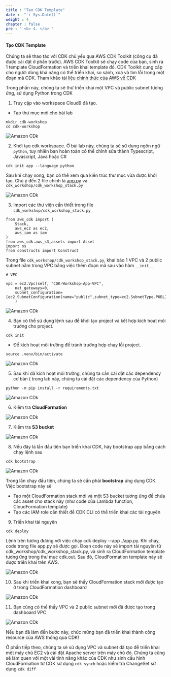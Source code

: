 ```yaml
---
title : "Tạo CDK Template"
date :  "`r Sys.Date()`" 
weight : 4
chapter : false
pre : " <b> 4. </b> "
---
```


#### Tạo CDK Template

Chúng ta sẽ thao tác với CDK chủ yếu qua AWS CDK Toolkit (công cụ đã được cài đặt ở phần trước). AWS CDK Toolkit sẽ chạy code của bạn, sinh ra 1 template CloudFormation và triển khai template đó. CDK Toolkit cung cấp cho người dùng khả năng có thể triển khai, so sánh, xoá và tìm lỗi trong một đoạn mã CDK. Tham khảo [tài liệu chính thức của AWS về CDK](https://docs.aws.amazon.com/cdk/v2/guide/cli.html)

Trong phần này, chúng ta sẽ thử triển khai một VPC và public subnet tương ứng, sử dụng Python trong CDK

1. Truy cập vào workspace Cloud9 đã tạo.

- Tạo thư mục mới cho bài lab

```
mkdir cdk-workshop
cd cdk-workshop
```

![Amazon CDk](/images/3/0001.png?featherlight=false&width=90pc)

2. Khởi tạo cdk workspace. Ở bài lab này, chúng ta sẽ sử dụng ngôn ngữ `python`, tuy nhiên bạn hoàn toàn có thể chỉnh sửa thành Typescript, Javascript, Java hoặc C#

```
cdk init app --language python
```
Sau khi chạy xong, bạn có thể xem qua kiến trúc thư mục vừa được khởi tạo. Chú ý đến 2 file chính là [app.py]() và `cdk_workshop/cdk_workshop_stack.py`

![Amazon CDk](/images/3/0002.png?featherlight=false&width=90pc)

3. Import các thư viện cần thiết trong file `cdk_workshop/cdk_workshop_stack.py`

```
from aws_cdk import (
    Stack,
    aws_ec2 as ec2,
    aws_iam as iam
)
from aws_cdk.aws_s3_assets import Asset
import os
from constructs import Construct
```

Trong file `cdk_workshop/cdk_workshop_stack.py`, khai báo 1 VPC và 2 public subnet nằm trong VPC bằng việc thêm đoạn mã sau vào hàm `__init__`

```
# VPC

vpc = ec2.Vpc(self, "CDK-Workshop-App-VPC",
    nat_gateways=0,
    subnet_configuration=[ec2.SubnetConfiguration(name="public",subnet_type=ec2.SubnetType.PUBLIC)]
    )
```

![Amazon CDk](/images/3/0003.png?featherlight=false&width=90pc)

4. Bạn có thể sử dụng lệnh sau để khởi tạo project và kết hợp kích hoạt môi trường cho project.

```
cdk init
```

- Để kích hoạt môi trường để tránh trường hợp chạy lỗi project.

```
source .venv/bin/activate
```

![Amazon CDk](/images/3/0004.png?featherlight=false&width=90pc)

5. Sau khi đã kích hoạt môi trường, chúng ta cần cài đặt các dependency cơ bản ( trong lab này, chúng ta cài đặt các dependency của Python)

```
python -m pip install -r requirements.txt
```

![Amazon CDk](/images/3/0005.png?featherlight=false&width=90pc)

6. Kiểm tra **CloudFormation**

![Amazon CDk](/images/3/0006.png?featherlight=false&width=90pc)

7. Kiểm tra **S3 bucket**

![Amazon CDk](/images/3/0007.png?featherlight=false&width=90pc)

8. Nếu đây là lần đầu tiên bạn triển khai CDK, hãy bootstrap app bằng cách chạy lệnh sau

```
cdk bootstrap
```

![Amazon CDk](/images/3/0008.png?featherlight=false&width=90pc)

Trong lần chạy đầu tiên, chúng ta sẽ cần phải **bootstrap** ứng dụng CDK. Việc bootstrap này sẽ 

- Tạo một CloudFormation stack mới và một S3 bucket tương ứng để chứa các asset cho stack này (như code của Lambda function, CloudFormation template)
- Tạo các IAM role cần thiết để CDK CLI có thể triển khai các tài nguyên

9. Triển khai tài nguyên

```
cdk deploy
```

Lệnh trên tương đương với việc chạy cdk deploy --app ./app.py. Khi chạy, code trong file app.py sẽ được gọi. Đoạn code này sẽ import tài nguyên từ cdk_workshop/cdk_workshop_stack.py, và sinh ra CloudFormation template tương ứng trong thư mục cdk.out. Sau đó, CloudFormation template này sẽ được triển khai trên AWS.

![Amazon CDk](/images/3/0009.png?featherlight=false&width=90pc)

10. Sau khi triển khai xong, bạn sẽ thấy CloudFormation stack mới được tạo ở trong CloudFormation dashboard

![Amazon CDk](/images/3/00010.png?featherlight=false&width=90pc)

11. Bạn cũng có thể thấy VPC và 2 public subnet mới đã được tạo trong dashboard VPC

![Amazon CDk](/images/3/00011.png?featherlight=false&width=90pc)

Nếu bạn đã làm đến bước này, chúc mừng bạn đã triển khai thành công resource của AWS thông qua CDK! 

Ở phần tiếp theo, chúng ta sẽ sử dụng VPC và subnet đã tạo để triển khai một máy chủ EC2 và cài đặt Apache server trên máy chủ đó. Chúng ta cũng sẽ làm quen với một vài tính năng khác của CDK như sinh cấu hình CloudFormation từ CDK sử dụng `cdk synch` hoặc kiểm tra ChangeSet sử dụng `cdk diff`


